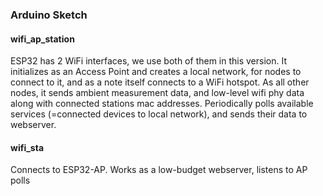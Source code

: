 ### Arduino Sketch

#### wifi_ap_station

ESP32 has 2 WiFi interfaces, we use both of them in this version. It initializes as an Access Point and creates a local network, for nodes to connect to it, and as a note itself connects to a WiFi hotspot.
As all other nodes, it sends ambient measurement data, and low-level wifi phy data along with connected stations mac addresses.
Periodically polls available services (=connected devices to local network), and sends their data to webserver.

#### wifi_sta

Connects to ESP32-AP. Works as a low-budget webserver, listens to AP polls